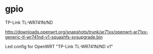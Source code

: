 gpio
====

TP-Link TL-WR741N/ND

http://downloads.openwrt.org/snapshots/trunk/ar71xx/openwrt-ar71xx-generic-tl-wr741nd-v1-squashfs-sysupgrade.bin

Led config for OpenWRT "TP-Link TL-WR741N/ND v1"
